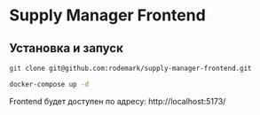 # Supply Manager Frontend

## Установка и запуск

```bash
git clone git@github.com:rodemark/supply-manager-frontend.git
```

```bash
docker-compose up -d
```
Frontend будет доступен по адресу: http://localhost:5173/
